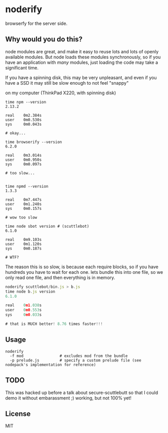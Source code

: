 # noderify

browserfy for the server side.

## Why would you do this?

node modules are great,
and make it easy to reuse lots and lots of openly available modules.
But node loads these modules synchronously, so if you have an application
with _many_ modules, just loading the code may take a significant time.

If you have a spinning disk, this may be very unpleasant,
and even if you have a SSD it may still be slow enough to not feel "snappy"

on my computer (ThinkPad X220, with spinning disk)

```
time npm --version
2.13.2

real    0m2.384s
user    0m0.530s
sys     0m0.043s

# okay...

time browserify --version
6.2.0

real    0m3.014s
user    0m0.950s
sys     0m0.097s

# too slow...


time npmd --version
1.3.3

real    0m7.447s
user    0m1.240s
sys     0m0.157s

# wow too slow

time node sbot version # (scuttlebot)
6.1.0

real    0m9.103s
user    0m1.120s
sys     0m0.187s

# WTF?

```

The reason this is so slow, is because each require blocks,
so if you have hundreds you have to wait for each one.
lets bundle this into one file, so we only read one file, and
then everything is in memory.

``` js
noderify scuttlebot/bin.js > b.js
time node b.js version
6.1.0

real    0m1.038s
user    0m0.553s
sys     0m0.033s

# that is MUCH better! 8.76 times faster!!!
```

## Usage

```
noderify
  -f mod                # excludes mod from the bundle
  -p prelude.js         # specify a custom prelude file (see nodepack's implementation for reference)

```

## TODO

This was hacked up before a talk about secure-scuttlebutt
so that I could demo it without embarassment ;)
working, but not 100% yet!

## License

MIT
